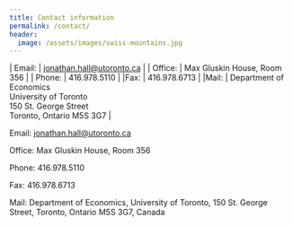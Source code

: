 ```yaml
---
title: Contact information
permalink: /contact/
header:
  image: /assets/images/swiss-mountains.jpg
---
```



| Email: | [jonathan.hall@utoronto.ca](jonathan.hall@utoronto.ca) |
| Office: | Max Gluskin House, Room 356 |
| Phone: |  416.978.5110 |
|Fax: |  416.978.6713 |
|Mail: | Department of Economics <br/> University of Toronto <br/> 150 St. George Street <br/>Toronto, Ontario M5S 3G7 |

Email: jonathan.hall@utoronto.ca

Office: Max Gluskin House, Room 356

Phone:  416.978.5110 

Fax: 416.978.6713

Mail: Department of Economics, University of Toronto, 150 St. George Street, Toronto, Ontario M5S 3G7, Canada

